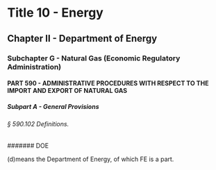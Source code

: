
# Title 10 - Energy
## Chapter II - Department of Energy
### Subchapter G - Natural Gas (Economic Regulatory Administration)
#### PART 590 - ADMINISTRATIVE PROCEDURES WITH RESPECT TO THE IMPORT AND EXPORT OF NATURAL GAS
##### Subpart A - General Provisions
###### § 590.102 Definitions.
####### DOE

(d)means the Department of Energy, of which FE is a part.
